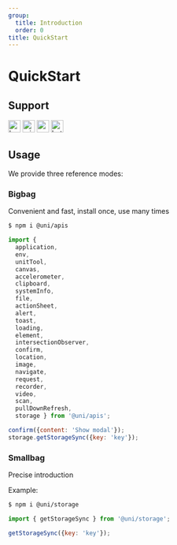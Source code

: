 ```yaml
---
group:
  title: Introduction
  order: 0
title: QuickStart
---
```


# QuickStart
## Support
<img alt="browser" src="https://gw.alicdn.com/tfs/TB1uYFobGSs3KVjSZPiXXcsiVXa-200-200.svg" width="25px" height="25px" title="h5" /> <img alt="miniApp" src="https://gw.alicdn.com/tfs/TB1bBpmbRCw3KVjSZFuXXcAOpXa-200-200.svg" width="25px" height="25px" title="ali miniprogram" /> <img alt="wechatMiniprogram" src="https://img.alicdn.com/tfs/TB1slcYdxv1gK0jSZFFXXb0sXXa-200-200.svg" width="25px" height="25px" title="wechatMiniprogram"> <img alt="bytedanceMicroApp" src="https://gw.alicdn.com/tfs/TB1jFtVzO_1gK0jSZFqXXcpaXXa-200-200.svg" width="25px" height="25px" title="bytedanceMicroApp">

## Usage

We provide three reference modes:

### Bigbag
Convenient and fast, install once, use many times

```bash
$ npm i @uni/apis
```

```js
import { 
  application,
  env,
  unitTool,
  canvas,
  accelerometer,
  clipboard,
  systemInfo,
  file,
  actionSheet,
  alert,
  toast,
  loading,
  element,
  intersectionObserver,
  confirm,
  location,
  image,
  navigate,
  request,
  recorder,
  video,
  scan,
  pullDownRefresh,
  storage } from '@uni/apis';

confirm({content: 'Show modal'});
storage.getStorageSync({key: 'key'});

```
### Smallbag
Precise introduction

Example:
```bash
$ npm i @uni/storage
```

```js
import { getStorageSync } from '@uni/storage';

getStorageSync({key: 'key'});

```